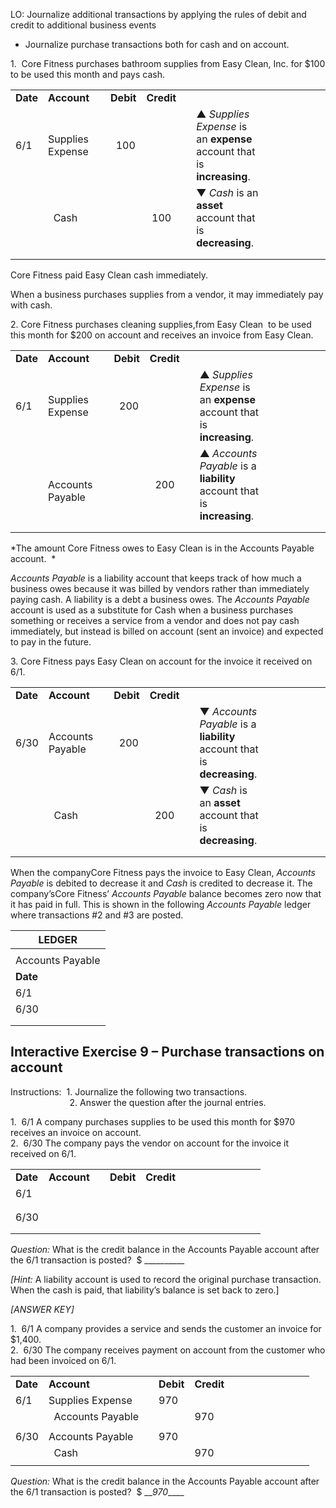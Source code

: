 LO: Journalize additional transactions by applying the rules of debit and credit to additional business events

  - Journalize purchase transactions both for cash and on account.

1.  Core Fitness purchases bathroom supplies from Easy Clean, Inc. for $100 to be used this month and pays cash.

<table>
<tbody>
<tr class="odd">
<td><strong>Date</strong></td>
<td><strong>Account</strong></td>
<td></td>
<td><strong>Debit</strong></td>
<td><strong>Credit</strong></td>
<td></td>
<td></td>
<td></td>
<td></td>
<td></td>
<td></td>
<td></td>
<td></td>
</tr>
<tr class="even">
<td>6/1</td>
<td>Supplies Expense</td>
<td></td>
<td>  100</td>
<td></td>
<td></td>
<td>▲ <em>Supplies Expense</em> is an <strong>expense</strong> account that is <strong>increasing</strong>.</td>
</tr>
<tr class="odd">
<td></td>
<td>  Cash</td>
<td></td>
<td></td>
<td>  100</td>
<td></td>
<td>▼ <em>Cash</em> is an <strong>asset</strong> account that is <strong>decreasing</strong>.</td>
</tr>
<tr class="even">
<td></td>
<td></td>
<td></td>
<td></td>
<td></td>
<td></td>
<td></td>
</tr>
<tr class="odd">
<td></td>
<td></td>
<td></td>
<td></td>
<td></td>
<td></td>
<td></td>
</tr>
</tbody>
</table>

Core Fitness paid Easy Clean cash immediately. 

When a business purchases supplies from a vendor, it may immediately pay with cash.

2\. Core Fitness purchases cleaning supplies,from Easy Clean  to be used this month for $200 on account and receives an invoice from Easy Clean.

<table>
<tbody>
<tr class="odd">
<td><strong>Date</strong></td>
<td><strong>Account</strong></td>
<td></td>
<td><strong>Debit</strong></td>
<td><strong>Credit</strong></td>
<td></td>
<td></td>
<td></td>
<td></td>
<td></td>
<td></td>
<td></td>
<td></td>
</tr>
<tr class="even">
<td>6/1</td>
<td>Supplies Expense</td>
<td></td>
<td>  200</td>
<td></td>
<td></td>
<td>▲ <em>Supplies Expense</em> is an <strong>expense</strong> account that is <strong>increasing</strong>.</td>
</tr>
<tr class="odd">
<td></td>
<td>  Accounts Payable</td>
<td></td>
<td></td>
<td>  200</td>
<td></td>
<td>▲ <em>Accounts Payable</em> is a <strong>liability</strong> account that is <strong>increasing</strong>.</td>
</tr>
<tr class="even">
<td></td>
<td></td>
<td></td>
<td></td>
<td></td>
<td></td>
<td></td>
</tr>
<tr class="odd">
<td></td>
<td></td>
<td></td>
<td></td>
<td></td>
<td></td>
<td></td>
</tr>
</tbody>
</table>

*The amount Core Fitness owes to Easy Clean is in the Accounts Payable account.  *

*Accounts Payable* is a liability account that keeps track of how much a business owes because it was billed by vendors rather than immediately paying cash. A liability is a debt a business owes. The *Accounts Payable* account is used as a substitute for Cash when a business purchases something or receives a service from a vendor and does not pay cash immediately, but instead is billed on account (sent an invoice) and expected to pay in the future.

3\. Core Fitness pays Easy Clean on account for the invoice it received on 6/1.

<table>
<tbody>
<tr class="odd">
<td><strong>Date</strong></td>
<td><strong>Account</strong></td>
<td></td>
<td><strong>Debit</strong></td>
<td><strong>Credit</strong></td>
<td></td>
<td></td>
<td></td>
<td></td>
<td></td>
<td></td>
<td></td>
<td></td>
</tr>
<tr class="even">
<td>6/30</td>
<td>Accounts Payable</td>
<td></td>
<td>  200</td>
<td></td>
<td></td>
<td>▼ <em>Accounts Payable</em> is a <strong>liability</strong> account that is <strong>decreasing</strong>.</td>
</tr>
<tr class="odd">
<td></td>
<td>  Cash</td>
<td></td>
<td></td>
<td>  200</td>
<td></td>
<td>▼ <em>Cash</em> is an <strong>asset</strong> account that is <strong>decreasing</strong>.</td>
</tr>
<tr class="even">
<td></td>
<td></td>
<td></td>
<td></td>
<td></td>
<td></td>
<td></td>
</tr>
<tr class="odd">
<td></td>
<td></td>
<td></td>
<td></td>
<td></td>
<td></td>
<td></td>
</tr>
</tbody>
</table>

When the companyCore Fitness pays the invoice to Easy Clean, *Accounts Payable* is debited to decrease it and *Cash* is credited to decrease it. The company’sCore Fitness’ *Accounts Payable* balance becomes zero now that it has paid in full. This is shown in the following *Accounts Payable* ledger where transactions \#2 and \#3 are posted.

<table>
<thead>
<tr class="header">
<th>LEDGER</th>
</tr>
</thead>
<tbody>
<tr class="odd">
<td></td>
</tr>
<tr class="even">
<td>Accounts Payable</td>
</tr>
<tr class="odd">
<td><strong>Date</strong></td>
</tr>
<tr class="even">
<td>6/1</td>
</tr>
<tr class="odd">
<td>6/30</td>
</tr>
<tr class="even">
<td></td>
</tr>
<tr class="odd">
<td></td>
</tr>
</tbody>
</table>

## Interactive Exercise 9 – Purchase transactions on account

Instructions:  1. Journalize the following two transactions.  
                        2. Answer the question after the journal entries.

1.  6/1 A company purchases supplies to be used this month for $970 receives an invoice on account.  
2.  6/30 The company pays the vendor on account for the invoice it received on 6/1.

<table>
<tbody>
<tr class="odd">
<td><strong>Date</strong></td>
<td><strong>Account</strong></td>
<td></td>
<td><strong>Debit</strong></td>
<td><strong>Credit</strong></td>
<td></td>
<td></td>
<td></td>
<td></td>
<td></td>
<td></td>
<td></td>
<td></td>
</tr>
<tr class="even">
<td>6/1</td>
<td></td>
<td></td>
<td></td>
<td></td>
<td></td>
<td></td>
</tr>
<tr class="odd">
<td></td>
<td></td>
<td></td>
<td></td>
<td></td>
<td></td>
<td></td>
</tr>
<tr class="even">
<td></td>
<td></td>
<td></td>
<td></td>
<td></td>
<td></td>
<td></td>
</tr>
<tr class="odd">
<td>6/30</td>
<td></td>
<td></td>
<td></td>
<td></td>
<td></td>
<td></td>
</tr>
<tr class="even">
<td></td>
<td></td>
<td></td>
<td></td>
<td></td>
<td></td>
<td></td>
</tr>
<tr class="odd">
<td></td>
<td></td>
<td></td>
<td></td>
<td></td>
<td></td>
<td></td>
</tr>
</tbody>
</table>

*Question:* What is the credit balance in the Accounts Payable account after the 6/1 transaction is posted?  $ \_\_*\_\_\_*\_\_\_\_\_

*\[Hint:* A liability account is used to record the original purchase transaction. When the cash is paid, that liability’s balance is set back to zero.\]

*\[ANSWER KEY\]*

1.  6/1 A company provides a service and sends the customer an invoice for $1,400.  
2.  6/30 The company receives payment on account from the customer who had been invoiced on 6/1.

<table>
<tbody>
<tr class="odd">
<td><strong>Date</strong></td>
<td><strong>Account</strong></td>
<td></td>
<td><strong>Debit</strong></td>
<td><strong>Credit</strong></td>
<td></td>
<td></td>
<td></td>
<td></td>
<td></td>
<td></td>
<td></td>
<td></td>
</tr>
<tr class="even">
<td>6/1</td>
<td>Supplies Expense</td>
<td></td>
<td>970</td>
<td></td>
<td></td>
<td></td>
</tr>
<tr class="odd">
<td></td>
<td>  Accounts Payable</td>
<td></td>
<td></td>
<td>970</td>
<td></td>
<td></td>
</tr>
<tr class="even">
<td></td>
<td></td>
<td></td>
<td></td>
<td></td>
<td></td>
<td></td>
</tr>
<tr class="odd">
<td>6/30</td>
<td>Accounts Payable</td>
<td></td>
<td>970</td>
<td></td>
<td></td>
<td></td>
</tr>
<tr class="even">
<td></td>
<td>  Cash</td>
<td></td>
<td></td>
<td>970</td>
<td></td>
<td></td>
</tr>
<tr class="odd">
<td></td>
<td></td>
<td></td>
<td></td>
<td></td>
<td></td>
<td></td>
</tr>
</tbody>
</table>

*Question:* What is the credit balance in the Accounts Payable account after the 6/1 transaction is posted?  $ \_\_*970*\_\_\_\_
